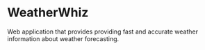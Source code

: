 # WeatherWhiz
Web application that provides providing fast and accurate weather information about weather forecasting.
